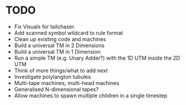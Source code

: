 # TODO
* Fix Visuals for tailchaser.
* Add scanned symbol wildcard to rule format
* Clean up existing code and machines
* Build a universal TM in 2 Dimensions
* Build a universal TM in 1 Dimension
* Run a simple TM (e.g. Unary Adder?) with the 1D UTM inside the 2D UTM
* Think of more things/what to add next
* Investigate polylangton tubules
* Multi-tape machines, multi-head machines
* Generalised N-dimensional tapes?
* Allow machines to spawn multiple children in a single timestep